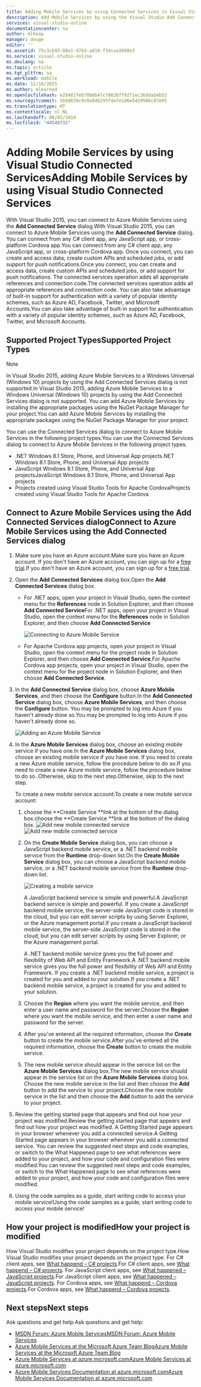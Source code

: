 ```yaml
---
title: Adding Mobile Services by using Connected Services in Visual Studio | Microsoft Docs
description: Add Mobile Services by using the Visual Studio Add Connected Services dialog box
services: visual-studio-online
documentationcenter: na
author: mlhoop
manager: douge
editor: ''
ms.assetid: 75c3cb93-88e1-476d-a416-f34caa3608e3
ms.service: visual-studio-online
ms.devlang: na
ms.topic: article
ms.tgt_pltfrm: na
ms.workload: mobile
ms.date: 12/16/2015
ms.author: mlearned
ms.openlocfilehash: e28481feb70b6b47c7862bff9271ec36ddab4b52
ms.sourcegitcommit: 5b9d839c0c0a94b293fdafe1d6e5429506c07e05
ms.translationtype: HT
ms.contentlocale: nl-NL
ms.lasthandoff: 08/02/2018
ms.locfileid: "44549732"
---
```

# <a name="adding-mobile-services-by-using-visual-studio-connected-services"></a><span data-ttu-id="17808-103">Adding Mobile Services by using Visual Studio Connected Services</span><span class="sxs-lookup"><span data-stu-id="17808-103">Adding Mobile Services by using Visual Studio Connected Services</span></span>
<span data-ttu-id="17808-104">With Visual Studio 2015, you can connect to Azure Mobile Services using the **Add Connected Service** dialog.</span><span class="sxs-lookup"><span data-stu-id="17808-104">With Visual Studio 2015, you can connect to Azure Mobile Services using the **Add Connected Service** dialog.</span></span> <span data-ttu-id="17808-105">You can connect from any C# client app, any JavaScript app, or cross-platform Cordova app.</span><span class="sxs-lookup"><span data-stu-id="17808-105">You can connect from any C# client app, any JavaScript app, or cross-platform Cordova app.</span></span> <span data-ttu-id="17808-106">Once you connect, you can create and access data, create custom APIs and scheduled jobs, or add support for push notifications.</span><span class="sxs-lookup"><span data-stu-id="17808-106">Once you connect, you can create and access data, create custom APIs and scheduled jobs, or add support for push notifications.</span></span>  <span data-ttu-id="17808-107">The connected services operation adds all appropriate references and connection code.</span><span class="sxs-lookup"><span data-stu-id="17808-107">The connected services operation adds all appropriate references and connection code.</span></span> <span data-ttu-id="17808-108">You can also take advantage of built-in support for authentication with a variety of popular identity schemes, such as Azure AD, Facebook, Twitter, and Microsoft Accounts.</span><span class="sxs-lookup"><span data-stu-id="17808-108">You can also take advantage of built-in support for authentication with a variety of popular identity schemes, such as Azure AD, Facebook, Twitter, and Microsoft Accounts.</span></span>

## <a name="supported-project-types"></a><span data-ttu-id="17808-109">Supported Project Types</span><span class="sxs-lookup"><span data-stu-id="17808-109">Supported Project Types</span></span>
> [!NOTE]
> <span data-ttu-id="17808-110">In Visual Studio 2015, adding Azure Mobile Services to a Windows Universal (Windows 10) projects by using the Add Connected Services dialog is not supported.</span><span class="sxs-lookup"><span data-stu-id="17808-110">In Visual Studio 2015, adding Azure Mobile Services to a Windows Universal (Windows 10) projects by using the Add Connected Services dialog is not supported.</span></span> <span data-ttu-id="17808-111">You can add Azure Mobile Services by installing the appropriate packages using the NuGet Package Manager for your project.</span><span class="sxs-lookup"><span data-stu-id="17808-111">You can add Azure Mobile Services by installing the appropriate packages using the NuGet Package Manager for your project.</span></span>
> 
> 

<span data-ttu-id="17808-112">You can use the Connected Services dialog to connect to Azure Mobile Services in the following project types.</span><span class="sxs-lookup"><span data-stu-id="17808-112">You can use the Connected Services dialog to connect to Azure Mobile Services in the following project types.</span></span>

* <span data-ttu-id="17808-113">.NET Windows 8.1 Store, Phone, and Universal App projects</span><span class="sxs-lookup"><span data-stu-id="17808-113">.NET Windows 8.1 Store, Phone, and Universal App projects</span></span>
* <span data-ttu-id="17808-114">JavaScript Windows 8.1 Store, Phone, and Universal App projects</span><span class="sxs-lookup"><span data-stu-id="17808-114">JavaScript Windows 8.1 Store, Phone, and Universal App projects</span></span>
* <span data-ttu-id="17808-115">Projects created using Visual Studio Tools for Apache Cordova</span><span class="sxs-lookup"><span data-stu-id="17808-115">Projects created using Visual Studio Tools for Apache Cordova</span></span>

## <a name="connect-to-azure-mobile-services-using-the-add-connected-services-dialog"></a><span data-ttu-id="17808-116">Connect to Azure Mobile Services using the Add Connected Services dialog</span><span class="sxs-lookup"><span data-stu-id="17808-116">Connect to Azure Mobile Services using the Add Connected Services dialog</span></span>
1. <span data-ttu-id="17808-117">Make sure you have an Azure account.</span><span class="sxs-lookup"><span data-stu-id="17808-117">Make sure you have an Azure account.</span></span> <span data-ttu-id="17808-118">If you don't have an Azure account, you can sign up for a [free trial](http://go.microsoft.com/fwlink/?LinkId=518146).</span><span class="sxs-lookup"><span data-stu-id="17808-118">If you don't have an Azure account, you can sign up for a [free trial](http://go.microsoft.com/fwlink/?LinkId=518146).</span></span>
2. <span data-ttu-id="17808-119">Open the **Add Connected Services** dialog box.</span><span class="sxs-lookup"><span data-stu-id="17808-119">Open the **Add Connected Services** dialog box.</span></span>
   
   * <span data-ttu-id="17808-120">For .NET apps, open your project in Visual Studio, open the context menu for the **References** node in Solution Explorer, and then choose **Add Connected Service**</span><span class="sxs-lookup"><span data-stu-id="17808-120">For .NET apps, open your project in Visual Studio, open the context menu for the **References** node in Solution Explorer, and then choose **Add Connected Service**</span></span>
     
        ![Connecting to Azure Mobile Service](https://docstestmedia1.blob.core.windows.net/azure-media/articles/media/vs-azure-tools-connected-services-add-mobile-services/IC797635.png)
   * <span data-ttu-id="17808-122">For Apache Cordova app projects, open your project in Visual Studio, open the context menu for the project node in Solution Explorer, and then choose **Add Connected Service**.</span><span class="sxs-lookup"><span data-stu-id="17808-122">For Apache Cordova app projects, open your project in Visual Studio, open the context menu for the project node in Solution Explorer, and then choose **Add Connected Service**.</span></span>
3. <span data-ttu-id="17808-123">In the **Add Connected Service** dialog box, choose **Azure Mobile Services**, and then choose the **Configure** button.</span><span class="sxs-lookup"><span data-stu-id="17808-123">In the **Add Connected Service** dialog box, choose **Azure Mobile Services**, and then choose the **Configure** button.</span></span> <span data-ttu-id="17808-124">You may be prompted to log into Azure if you haven't already done so.</span><span class="sxs-lookup"><span data-stu-id="17808-124">You may be prompted to log into Azure if you haven't already done so.</span></span>
   
    ![Adding an Azure Mobile Service](https://docstestmedia1.blob.core.windows.net/azure-media/articles/media/vs-azure-tools-connected-services-add-mobile-services/IC797636.png)
4. <span data-ttu-id="17808-126">In the **Azure Mobile Services** dialog box, choose an existing mobile service if you have one.</span><span class="sxs-lookup"><span data-stu-id="17808-126">In the **Azure Mobile Services** dialog box, choose an existing mobile service if you have one.</span></span> <span data-ttu-id="17808-127">If you need to create a new Azure mobile service, follow the procedure below to do so.</span><span class="sxs-lookup"><span data-stu-id="17808-127">If you need to create a new Azure mobile service, follow the procedure below to do so.</span></span> <span data-ttu-id="17808-128">Otherwise, skip to the next step.</span><span class="sxs-lookup"><span data-stu-id="17808-128">Otherwise, skip to the next step.</span></span>
   
    <span data-ttu-id="17808-129">To create a new mobile service account:</span><span class="sxs-lookup"><span data-stu-id="17808-129">To create a new mobile service account:</span></span>
   
   1. <span data-ttu-id="17808-130">choose the \*\*Create Service \*\*link at the bottom of the dialog box.</span><span class="sxs-lookup"><span data-stu-id="17808-130">choose the \*\*Create Service \*\*link at the bottom of the dialog box.</span></span>
       <span data-ttu-id="17808-131">![Add new mobile connected service](https://docstestmedia1.blob.core.windows.net/azure-media/articles/media/vs-azure-tools-connected-services-add-mobile-services/IC797637.png)</span><span class="sxs-lookup"><span data-stu-id="17808-131">![Add new mobile connected service](https://docstestmedia1.blob.core.windows.net/azure-media/articles/media/vs-azure-tools-connected-services-add-mobile-services/IC797637.png)</span></span>
   2. <span data-ttu-id="17808-132">On the **Create Mobile Service** dialog box, you can choose a JavaScript backend mobile service, or a .NET backend mobile service from the **Runtime** drop-down list.</span><span class="sxs-lookup"><span data-stu-id="17808-132">On the **Create Mobile Service** dialog box, you can choose a JavaScript backend mobile service, or a .NET backend mobile service from the **Runtime** drop-down list.</span></span> 
      
       ![Creating a mobile service](https://docstestmedia1.blob.core.windows.net/azure-media/articles/media/vs-azure-tools-connected-services-add-mobile-services/IC797638.png)
      
       <span data-ttu-id="17808-134">A JavaScript backend service is simple and powerful.</span><span class="sxs-lookup"><span data-stu-id="17808-134">A JavaScript backend service is simple and powerful.</span></span> <span data-ttu-id="17808-135">If you create a JavaScript backend mobile service, the server-side JavaScript code is stored in the cloud, but you can edit server scripts by using Server Explorer, or the Azure management portal.</span><span class="sxs-lookup"><span data-stu-id="17808-135">If you create a JavaScript backend mobile service, the server-side JavaScript code is stored in the cloud, but you can edit server scripts by using Server Explorer, or the Azure management portal.</span></span> 
      
       <span data-ttu-id="17808-136">A .NET backend mobile service gives you the full power and flexibility of Web API and Entity Framework.</span><span class="sxs-lookup"><span data-stu-id="17808-136">A .NET backend mobile service gives you the full power and flexibility of Web API and Entity Framework.</span></span> <span data-ttu-id="17808-137">If you create a .NET backend mobile service, a project is created for you and added to your solution.</span><span class="sxs-lookup"><span data-stu-id="17808-137">If you create a .NET backend mobile service, a project is created for you and added to your solution.</span></span> 
   3. <span data-ttu-id="17808-138">Choose the **Region** where you want the mobile service, and then enter a user name and password for the server.</span><span class="sxs-lookup"><span data-stu-id="17808-138">Choose the **Region** where you want the mobile service, and then enter a user name and password for the server.</span></span>
   4. <span data-ttu-id="17808-139">After you've entered all the required information, choose the **Create** button to create the mobile service.</span><span class="sxs-lookup"><span data-stu-id="17808-139">After you've entered all the required information, choose the **Create** button to create the mobile service.</span></span>
   5. <span data-ttu-id="17808-140">The new mobile service should appear in the service list on the **Azure Mobile Services** dialog box.</span><span class="sxs-lookup"><span data-stu-id="17808-140">The new mobile service should appear in the service list on the **Azure Mobile Services** dialog box.</span></span> <span data-ttu-id="17808-141">Choose the new mobile service in the list and then choose the **Add** button to add the service to your project.</span><span class="sxs-lookup"><span data-stu-id="17808-141">Choose the new mobile service in the list and then choose the **Add** button to add the service to your project.</span></span>
5. <span data-ttu-id="17808-142">Review the getting started page that appears and find out how your project was modified.</span><span class="sxs-lookup"><span data-stu-id="17808-142">Review the getting started page that appears and find out how your project was modified.</span></span> <span data-ttu-id="17808-143">A Getting Started page appears in your browser whenever you add a connected service.</span><span class="sxs-lookup"><span data-stu-id="17808-143">A Getting Started page appears in your browser whenever you add a connected service.</span></span> <span data-ttu-id="17808-144">You can review the suggested next steps and code examples, or switch to the What Happened page to see what references were added to your project, and how your code and configuration files were modified.</span><span class="sxs-lookup"><span data-stu-id="17808-144">You can review the suggested next steps and code examples, or switch to the What Happened page to see what references were added to your project, and how your code and configuration files were modified.</span></span>
6. <span data-ttu-id="17808-145">Using the code samples as a guide, start writing code to access your mobile service!</span><span class="sxs-lookup"><span data-stu-id="17808-145">Using the code samples as a guide, start writing code to access your mobile service!</span></span>

## <a name="how-your-project-is-modified"></a><span data-ttu-id="17808-146">How your project is modified</span><span class="sxs-lookup"><span data-stu-id="17808-146">How your project is modified</span></span>
<span data-ttu-id="17808-147">How Visual Studio modifies your project depends on the project type.</span><span class="sxs-lookup"><span data-stu-id="17808-147">How Visual Studio modifies your project depends on the project type.</span></span> <span data-ttu-id="17808-148">For C# client apps, see [What happend – C# projects](http://go.microsoft.com/fwlink/p/?LinkId=513119).</span><span class="sxs-lookup"><span data-stu-id="17808-148">For C# client apps, see [What happend – C# projects](http://go.microsoft.com/fwlink/p/?LinkId=513119).</span></span> <span data-ttu-id="17808-149">For JavaScript client apps, see [What happened – JavaScript projects](http://go.microsoft.com/fwlink/p/?LinkId=513120).</span><span class="sxs-lookup"><span data-stu-id="17808-149">For JavaScript client apps, see [What happened – JavaScript projects](http://go.microsoft.com/fwlink/p/?LinkId=513120).</span></span> <span data-ttu-id="17808-150">For Cordova apps, see [What happend – Cordova projects](http://go.microsoft.com/fwlink/p/?LinkId=513116).</span><span class="sxs-lookup"><span data-stu-id="17808-150">For Cordova apps, see [What happend – Cordova projects](http://go.microsoft.com/fwlink/p/?LinkId=513116).</span></span>

## <a name="next-steps"></a><span data-ttu-id="17808-151">Next steps</span><span class="sxs-lookup"><span data-stu-id="17808-151">Next steps</span></span>
<span data-ttu-id="17808-152">Ask questions and get help:</span><span class="sxs-lookup"><span data-stu-id="17808-152">Ask questions and get help:</span></span> 

* [<span data-ttu-id="17808-153">MSDN Forum: Azure Mobile Services</span><span class="sxs-lookup"><span data-stu-id="17808-153">MSDN Forum: Azure Mobile Services</span></span>](https://social.msdn.microsoft.com/forums/azure/home?forum=azuremobile)
* [<span data-ttu-id="17808-154">Azure Mobile Services at the Microsoft Azure Team Blog</span><span class="sxs-lookup"><span data-stu-id="17808-154">Azure Mobile Services at the Microsoft Azure Team Blog</span></span>](https://azure.microsoft.com/blog/topics/mobile/)
* [<span data-ttu-id="17808-155">Azure Mobile Services at azure.microsoft.com</span><span class="sxs-lookup"><span data-stu-id="17808-155">Azure Mobile Services at azure.microsoft.com</span></span>](https://azure.microsoft.com/services/mobile-services/)
* [<span data-ttu-id="17808-156">Azure Mobile Services Documentation at azure.microsoft.com</span><span class="sxs-lookup"><span data-stu-id="17808-156">Azure Mobile Services Documentation at azure.microsoft.com</span></span>](https://azure.microsoft.com/documentation/services/mobile-services/)





